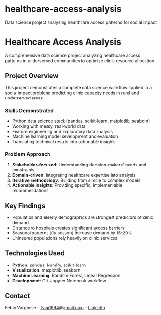 # healthcare-access-analysis
Data science project analyzing healthcare access patterns for social impact

# Healthcare Access Analysis

A comprehensive data science project analyzing healthcare access patterns in underserved communities to optimize clinic resource allocation.

## Project Overview

This project demonstrates a complete data science workflow applied to a social impact problem: predicting clinic capacity needs in rural and underserved areas.

### Skills Demonstrated
- Python data science stack (pandas, scikit-learn, matplotlib, seaborn)
- Working with messy, real-world data
- Feature engineering and exploratory data analysis
- Machine learning model development and evaluation
- Translating technical results into actionable insights

### Problem Approach
1. **Stakeholder-focused**: Understanding decision-makers' needs and constraints
2. **Domain-driven**: Integrating healthcare expertise into analysis
3. **Iterative methodology**: Building from simple to complex models
4. **Actionable insights**: Providing specific, implementable recommendations

## Key Findings
- Population and elderly demographics are strongest predictors of clinic demand
- Distance to hospitals creates significant access barriers
- Seasonal patterns (flu season) increase demand by 15-20%
- Uninsured populations rely heavily on clinic services

## Technologies Used
- **Python**: pandas, NumPy, scikit-learn
- **Visualization**: matplotlib, seaborn
- **Machine Learning**: Random Forest, Linear Regression
- **Development**: Git, Jupyter Notebook workflow

## Contact
Febin Varghese - fvcp1994@gmail.com - [LinkedIn](https://linkedin.com/in/febin-varghese)

